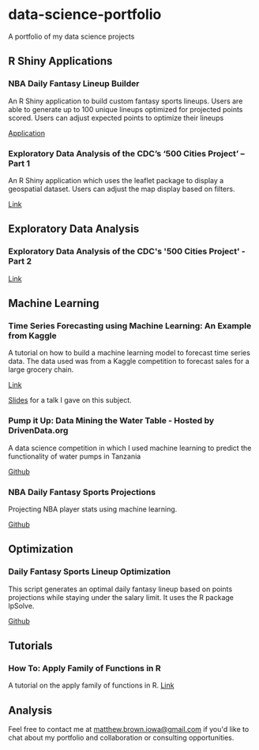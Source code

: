 # data-science-portfolio
A portfolio of my data science projects

## R Shiny Applications

### NBA Daily Fantasy Lineup Builder
An R Shiny application to build custom fantasy sports lineups. Users are able to generate up to 100 unique lineups optimized for projected points scored. Users can adjust expected points to optimize their lineups

[Application](http://premium.shinyapps.io/nba_fantasy_projections/) 

### Exploratory Data Analysis of the CDC’s ‘500 Cities Project’ – Part 1

An R Shiny application which uses the leaflet package to display a geospatial dataset. Users can adjust the map display based on filters.

[Link](https://redoakstrategic.com/exploratory_data_analysis_cdc_500_cities_r_shiny/)

## Exploratory Data Analysis

### Exploratory Data Analysis of the CDC's '500 Cities Project' - Part 2

[Link](http://rpubs.com/mattBrown88/360518)


## Machine Learning

### Time Series Forecasting using Machine Learning: An Example from Kaggle

A tutorial on how to build a machine learning model to forecast time series data. The data used was from a Kaggle competition to forecast sales for a large grocery chain.

[Link](http://rpubs.com/mattBrown88/TimeSeriesMachineLearning)

[Slides](https://www.dropbox.com/s/hbn6llmtk47s64f/Time%20Series%20Analysis%20with%20Machine%20Learning.pdf?dl=0) for a talk I gave on this subject.

### Pump it Up: Data Mining the Water Table - Hosted by DrivenData.org

A data science competition in which I used machine learning to predict the functionality of water pumps in Tanzania

[Github](https://github.com/MattBrown88/Pump-it-Up-XGBoost-Ensemble)

### NBA Daily Fantasy Sports Projections

Projecting NBA player stats using machine learning.

[Github](https://github.com/MattBrown88/DFS-Projections)

## Optimization

### Daily Fantasy Sports Lineup Optimization
This script generates an optimal daily fantasy lineup based on points projections while staying under the salary limit. It uses the R package lpSolve.

[Github](https://github.com/MattBrown88/lpsolve---Daily-Fantasy-Sports-Optimization)

## Tutorials

### How To: Apply Family of Functions in R

A tutorial on the apply family of functions in R. 
[Link](https://redoakstrategic.com/applyfunctions/)

## Analysis


Feel free to contact me at matthew.brown.iowa@gmail.com if you'd like to chat about my portfolio and collaboration or consulting opportunities.
